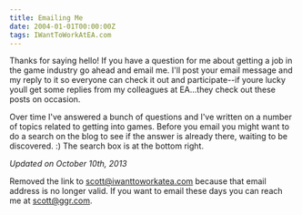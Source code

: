 ```yaml
---
title: Emailing Me
date: 2004-01-01T00:00:00Z
tags: IWantToWorkAtEA.com
---
```

Thanks for saying hello! If you have a question for me about getting a job in the game industry go ahead and email me. I'll post your email message and my reply to it so everyone can check it out and participate--if youre lucky youll get some replies from my colleagues at EA...they check out these posts on occasion.

Over time I've answered a bunch of questions and I've written on a number of topics related to getting into games. Before you email you might want to do a search on the blog to see if the answer is already there, waiting to be discovered. :) The search box is at the bottom right.

*Updated on October 10th, 2013*

Removed the link to scott@iwanttoworkatea.com because that email address is no longer valid. If you want to email these days you can reach me at scott@ggr.com.
